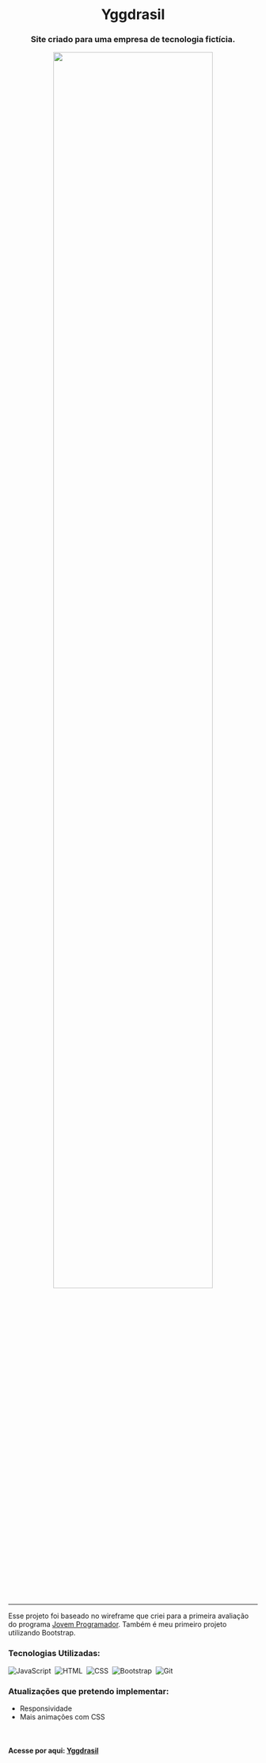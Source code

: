<div align="center">
<h1> Yggdrasil </h1>
<h3>Site criado para uma empresa de tecnologia fictícia.</h3> 
<img width="80%" src="https://user-images.githubusercontent.com/86209425/203432896-c9f85c63-d231-4bc1-b3c1-100baaa9633b.png"/>
<div/>

<hr>
<div align="left">
<p>
  Esse projeto foi baseado no wireframe que criei para a primeira avaliação do programa <a href="https://www.jovemprogramador.com.br/index.php">Jovem Programador</a>.     Também é meu primeiro projeto utilizando Bootstrap.
</p>

### Tecnologias Utilizadas: 
  
![JavaScript](https://img.shields.io/badge/-JavaScript-05122A?style=flat&logo=javascript)&nbsp;
![HTML](https://img.shields.io/badge/-HTML-05122A?style=flat&logo=HTML5)&nbsp;
![CSS](https://img.shields.io/badge/-CSS-05122A?style=flat&logo=CSS3&logoColor=1572B6)&nbsp;
![Bootstrap](https://img.shields.io/badge/-Bootstrap-05122A?style=flat&logo=bootstrap)&nbsp;
![Git](https://img.shields.io/badge/-Git-05122A?style=flat&logo=git)&nbsp;

### Atualizações que pretendo implementar:

* Responsividade
* Mais animações com CSS

<br>

#### Acesse por aqui: <a href="https://fnsigor.github.io/Yggdrasil/" target="_blank">Yggdrasil</a>
<div/>
